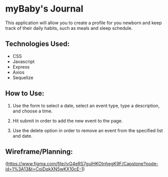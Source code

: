 # myBaby's Journal

This application will allow you to create a profile for you newborn and keep track of their daily habits, such as meals and sleep schedule.

## Technologies Used:

* CSS
* Javascript
* Express
* Axios
* Sequelize

## How to Use:
1. Use the form to select a date, select an event type, type a description, and choose a time.

2. Hit submit in order to add the new event to the page.

3. Use the delete option in order to remove an event from the specified list and date.

## Wireframe/Planning:

(https://www.figma.com/file/ivG4eRS7guIHKOInhegK9F/Capstone?node-id=1%3A13&t=CoiDqkXN5wKX10cE-1)